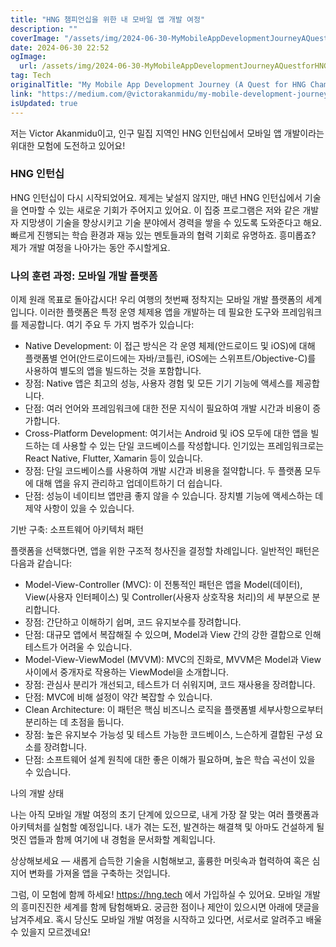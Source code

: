 ```yaml
---
title: "HNG 챔피언십을 위한 내 모바일 앱 개발 여정"
description: ""
coverImage: "/assets/img/2024-06-30-MyMobileAppDevelopmentJourneyAQuestforHNGChampionship_0.png"
date: 2024-06-30 22:52
ogImage: 
  url: /assets/img/2024-06-30-MyMobileAppDevelopmentJourneyAQuestforHNGChampionship_0.png
tag: Tech
originalTitle: "My Mobile App Development Journey (A Quest for HNG Championship!)"
link: "https://medium.com/@victorakanmidu/my-mobile-development-journey-a-quest-for-hng-championship-30e74f459912"
isUpdated: true
---
```





저는 Victor Akanmidu이고, 인구 밀집 지역인 HNG 인턴십에서 모바일 앱 개발이라는 위대한 모험에 도전하고 있어요!

### HNG 인턴십

HNG 인턴십이 다시 시작되었어요. 제게는 낯설지 않지만, 매년 HNG 인턴십에서 기술을 연마할 수 있는 새로운 기회가 주어지고 있어요. 이 집중 프로그램은 저와 같은 개발자 지망생이 기술을 향상시키고 기술 분야에서 경력을 쌓을 수 있도록 도와준다고 해요. 빠르게 진행되는 학습 환경과 재능 있는 멘토들과의 협력 기회로 유명하죠. 흥미롭죠? 제가 개발 여정을 나아가는 동안 주시할게요.

### 나의 훈련 과정: 모바일 개발 플랫폼

<div class="content-ad"></div>

이제 원래 목표로 돌아갑시다! 우리 여행의 첫번째 정착지는 모바일 개발 플랫폼의 세계입니다. 이러한 플랫폼은 특정 운영 체제용 앱을 개발하는 데 필요한 도구와 프레임워크를 제공합니다. 여기 주요 두 가지 범주가 있습니다:

- Native Development: 이 접근 방식은 각 운영 체제(안드로이드 및 iOS)에 대해 플랫폼별 언어(안드로이드에는 자바/코틀린, iOS에는 스위프트/Objective-C)를 사용하여 별도의 앱을 빌드하는 것을 포함합니다.
- 장점: Native 앱은 최고의 성능, 사용자 경험 및 모든 기기 기능에 액세스를 제공합니다.
- 단점: 여러 언어와 프레임워크에 대한 전문 지식이 필요하여 개발 시간과 비용이 증가합니다.
- Cross-Platform Development: 여기서는 Android 및 iOS 모두에 대한 앱을 빌드하는 데 사용할 수 있는 단일 코드베이스를 작성합니다. 인기있는 프레임워크로는 React Native, Flutter, Xamarin 등이 있습니다.
- 장점: 단일 코드베이스를 사용하여 개발 시간과 비용을 절약합니다. 두 플랫폼 모두에 대해 앱을 유지 관리하고 업데이트하기 더 쉽습니다.
- 단점: 성능이 네이티브 앱만큼 좋지 않을 수 있습니다. 장치별 기능에 액세스하는 데 제약 사항이 있을 수 있습니다.

기반 구축: 소프트웨어 아키텍처 패턴

플랫폼을 선택했다면, 앱을 위한 구조적 청사진을 결정할 차례입니다. 일반적인 패턴은 다음과 같습니다:

<div class="content-ad"></div>

- Model-View-Controller (MVC): 이 전통적인 패턴은 앱을 Model(데이터), View(사용자 인터페이스) 및 Controller(사용자 상호작용 처리)의 세 부분으로 분리합니다.
- 장점: 간단하고 이해하기 쉽며, 코드 유지보수를 장려합니다.
- 단점: 대규모 앱에서 복잡해질 수 있으며, Model과 View 간의 강한 결합으로 인해 테스트가 어려울 수 있습니다.
- Model-View-ViewModel (MVVM): MVC의 진화로, MVVM은 Model과 View 사이에서 중개자로 작용하는 ViewModel을 소개합니다.
- 장점: 관심사 분리가 개선되고, 테스트가 더 쉬워지며, 코드 재사용을 장려합니다.
- 단점: MVC에 비해 설정이 약간 복잡할 수 있습니다.
- Clean Architecture: 이 패턴은 핵심 비즈니스 로직을 플랫폼별 세부사항으로부터 분리하는 데 초점을 둡니다.
- 장점: 높은 유지보수 가능성 및 테스트 가능한 코드베이스, 느슨하게 결합된 구성 요소를 장려합니다.
- 단점: 소프트웨어 설계 원칙에 대한 좋은 이해가 필요하며, 높은 학습 곡선이 있을 수 있습니다.

나의 개발 상태

나는 아직 모바일 개발 여정의 초기 단계에 있으므로, 내게 가장 잘 맞는 여러 플랫폼과 아키텍처를 실험할 예정입니다. 내가 겪는 도전, 발견하는 해결책 및 아마도 건설하게 될 멋진 앱들과 함께 여기에 내 경험을 문서화할 계획입니다.

상상해보세요 — 새롭게 습득한 기술을 시험해보고, 훌륭한 머릿속과 협력하여 혹은 심지어 변화를 가져올 앱을 구축하는 것입니다.

<div class="content-ad"></div>

그럼, 이 모험에 함께 하세요! https://hng.tech 에서 가입하실 수 있어요. 모바일 개발의 흥미진진한 세계를 함께 탐험해봐요. 궁금한 점이나 제안이 있으시면 아래에 댓글을 남겨주세요. 혹시 당신도 모바일 개발 여정을 시작하고 있다면, 서로서로 알려주고 배울 수 있을지 모르겠네요!